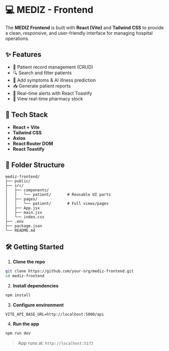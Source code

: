 # 💻 MEDIZ - Frontend

The **MEDIZ Frontend** is built with **React (Vite)** and **Tailwind CSS** to provide a clean, responsive, and user-friendly interface for managing hospital operations.

## ✨ Features

- 📝 Patient record management (CRUD)
- 🔍 Search and filter patients
- 🧠 Add symptoms & AI illness prediction
- 📥 Generate patient reports
- 🔔 Real-time alerts with React Toastify
- 💊 View real-time pharmacy stock

## 🧰 Tech Stack

- **React + Vite**
- **Tailwind CSS**
- **Axios**
- **React Router DOM**
- **React Toastify**

## 📁 Folder Structure

```
mediz-frontend/
├── public/
├── src/
│   ├── components/
│   │   └── patient/       # Reusable UI parts
│   ├── pages/
│   │   └── patient/       # Full views/pages
│   ├── App.jsx
│   ├── main.jsx
│   └── index.css
├── .env
├── package.json
└── README.md
```

## 🛠️ Getting Started

1. **Clone the repo**
```bash
git clone https://github.com/your-org/mediz-frontend.git
cd mediz-frontend
```

2. **Install dependencies**
```bash
npm install
```

3. **Configure environment**
```env
VITE_API_BASE_URL=http://localhost:5000/api
```

4. **Run the app**
```bash
npm run dev
```

> App runs at: `http://localhost:5173`
